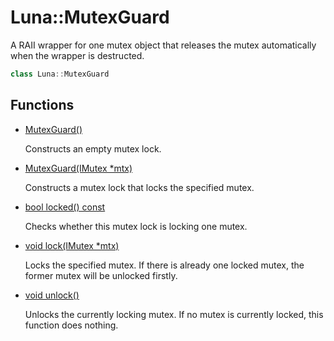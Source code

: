 # Luna::MutexGuard
A RAII wrapper for one mutex object that releases the mutex automatically when the wrapper is destructed. 

```c++
class Luna::MutexGuard
```

## Functions
* [MutexGuard()](class_luna_1_1_mutex_guard_1a7d8cdf5a9287b37a4456378eeeaa98a1.md)

    Constructs an empty mutex lock. 

* [MutexGuard(IMutex *mtx)](class_luna_1_1_mutex_guard_1aabd102c9bc9b3aba227f1ecad69ad461.md)

    Constructs a mutex lock that locks the specified mutex. 

* [bool locked() const](class_luna_1_1_mutex_guard_1a8b660d2fb225d2dc900e1f7d0b60dadf.md)

    Checks whether this mutex lock is locking one mutex. 

* [void lock(IMutex *mtx)](class_luna_1_1_mutex_guard_1a4fe5a0cd117832d4078647d078196222.md)

    Locks the specified mutex. If there is already one locked mutex, the former mutex will be unlocked firstly. 

* [void unlock()](class_luna_1_1_mutex_guard_1a9278be8203e1c42e2619179882ae4403.md)

    Unlocks the currently locking mutex. If no mutex is currently locked, this function does nothing. 

